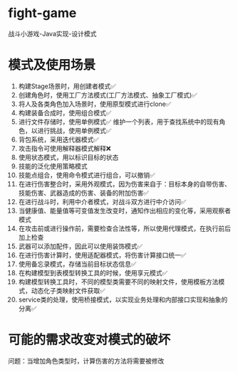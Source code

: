 # fight-game
战斗小游戏-Java实现-设计模式

# 模式及使用场景


1. 构建Stage场景时，用创建者模式✅
2. 创建角色时，使用工厂方法模式(工厂方法模式、抽象工厂模式)✅
3. 将人及各类角色加入场景时，使用原型模式进行clone✅
4. 构建装备合成时，使用组合模式✅
5. 进行文件存储时，使用单例模式✅
   维护一个列表，用于查找系统中的现有角色，以进行挑战，使用单例模式✅
6. 背包系统，采用迭代器模式✅
7. 攻击指令可使用解释器模式解释❌
8. 使用状态模式，用以标识目标的状态
9. 技能的泛化使用策略模式
10. 技能点组合，使用命令模式进行组合，可以撤销✅
11. 在进行伤害整合时，采用外观模式，因为伤害来自于：目标本身的自带伤害、技能伤害、武器造成的伤害、装备的附加伤害✅
12. 在进行战斗时，利用中介者模式，对战斗双方进行中介访问✅
13. 当健康值、能量值等可变值发生改变时，通知作出相应的变化等，采用观察者模式
14. 在攻击前或进行操作前，需要检查合法性等，所以使用代理模式，在执行前后加上检查
15. 武器可以添加配件，因此可以使用装饰模式✅
16. 在进行伤害计算时，使用适配器模式，将伤害计算接口统一✅
17. 使用备忘录模式，存储当前目标状态信息✅
18. 在构建模型到表模型转换工具的时候，使用享元模式✅
19. 构建模型转换工具时，不同的模型类需要不同的映射文件，使用模板方法模式，动态化子类映射文件获取✅
20. service类的处理，使用桥接模式，以实现业务处理和内部接口实现和抽象的分离✅



# 可能的需求改变对模式的破坏

问题：当增加角色类型时，计算伤害的方法将需要被修改


